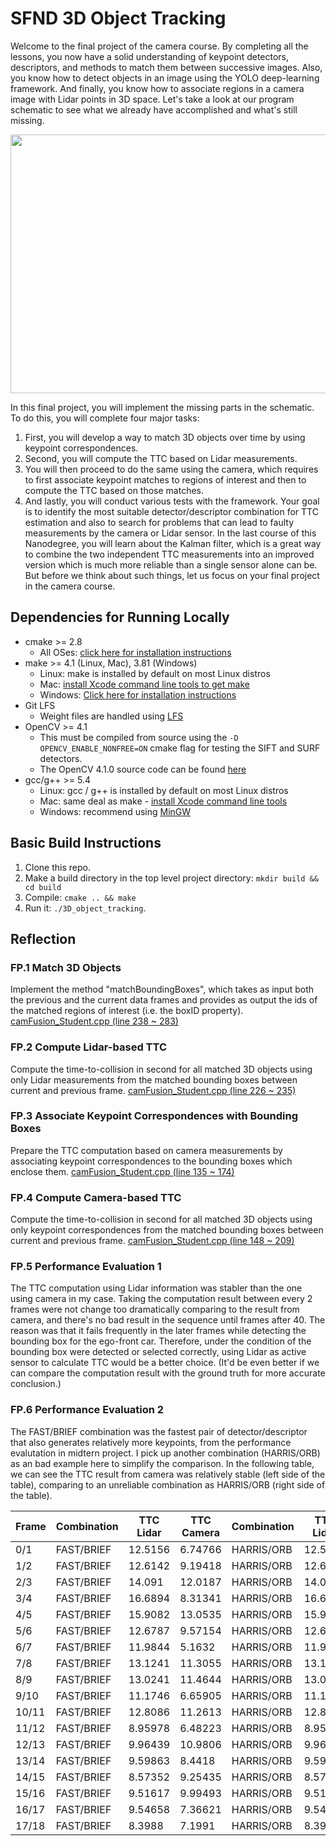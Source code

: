 # SFND 3D Object Tracking

Welcome to the final project of the camera course. By completing all the lessons, you now have a solid understanding of keypoint detectors, descriptors, and methods to match them between successive images. Also, you know how to detect objects in an image using the YOLO deep-learning framework. And finally, you know how to associate regions in a camera image with Lidar points in 3D space. Let's take a look at our program schematic to see what we already have accomplished and what's still missing.

<img src="images/course_code_structure.png" width="779" height="414" />

In this final project, you will implement the missing parts in the schematic. To do this, you will complete four major tasks: 
1. First, you will develop a way to match 3D objects over time by using keypoint correspondences. 
2. Second, you will compute the TTC based on Lidar measurements. 
3. You will then proceed to do the same using the camera, which requires to first associate keypoint matches to regions of interest and then to compute the TTC based on those matches. 
4. And lastly, you will conduct various tests with the framework. Your goal is to identify the most suitable detector/descriptor combination for TTC estimation and also to search for problems that can lead to faulty measurements by the camera or Lidar sensor. In the last course of this Nanodegree, you will learn about the Kalman filter, which is a great way to combine the two independent TTC measurements into an improved version which is much more reliable than a single sensor alone can be. But before we think about such things, let us focus on your final project in the camera course. 

## Dependencies for Running Locally
* cmake >= 2.8
  * All OSes: [click here for installation instructions](https://cmake.org/install/)
* make >= 4.1 (Linux, Mac), 3.81 (Windows)
  * Linux: make is installed by default on most Linux distros
  * Mac: [install Xcode command line tools to get make](https://developer.apple.com/xcode/features/)
  * Windows: [Click here for installation instructions](http://gnuwin32.sourceforge.net/packages/make.htm)
* Git LFS
  * Weight files are handled using [LFS](https://git-lfs.github.com/)
* OpenCV >= 4.1
  * This must be compiled from source using the `-D OPENCV_ENABLE_NONFREE=ON` cmake flag for testing the SIFT and SURF detectors.
  * The OpenCV 4.1.0 source code can be found [here](https://github.com/opencv/opencv/tree/4.1.0)
* gcc/g++ >= 5.4
  * Linux: gcc / g++ is installed by default on most Linux distros
  * Mac: same deal as make - [install Xcode command line tools](https://developer.apple.com/xcode/features/)
  * Windows: recommend using [MinGW](http://www.mingw.org/)

## Basic Build Instructions

1. Clone this repo.
2. Make a build directory in the top level project directory: `mkdir build && cd build`
3. Compile: `cmake .. && make`
4. Run it: `./3D_object_tracking`.

## Reflection

### FP.1 Match 3D Objects
Implement the method "matchBoundingBoxes", which takes as input both the previous and the current data frames and provides as output the ids of the matched regions of interest (i.e. the boxID property). 
[camFusion_Student.cpp (line 238 ~ 283)](https://github.com/allenhyp/SFND_3D_Object_Tracking/blob/master/src/camFusion_Student.cpp)

### FP.2 Compute Lidar-based TTC
Compute the time-to-collision in second for all matched 3D objects using only Lidar measurements from the matched bounding boxes between current and previous frame.
[camFusion_Student.cpp (line 226 ~ 235)](https://github.com/allenhyp/SFND_3D_Object_Tracking/blob/master/src/camFusion_Student.cpp)

### FP.3 Associate Keypoint Correspondences with Bounding Boxes
Prepare the TTC computation based on camera measurements by associating keypoint correspondences to the bounding boxes which enclose them.
[camFusion_Student.cpp (line 135 ~ 174)](https://github.com/allenhyp/SFND_3D_Object_Tracking/blob/master/src/camFusion_Student.cpp)

### FP.4 Compute Camera-based TTC
Compute the time-to-collision in second for all matched 3D objects using only keypoint correspondences from the matched bounding boxes between current and previous frame.
[camFusion_Student.cpp (line 148 ~ 209)](https://github.com/allenhyp/SFND_3D_Object_Tracking/blob/master/src/camFusion_Student.cpp)

### FP.5 Performance Evaluation 1
The TTC computation using Lidar information was stabler than the one using camera in my case. Taking the computation result between every 2 frames were not change too dramatically comparing to the result from camera, and there's no bad result in the sequence until frames after 40. The reason was that it fails frequently in the later frames while detecting the bounding box for the ego-front car. Therefore, under the condition of the bounding box were detected or selected correctly, using Lidar as active sensor to calculate TTC would be a better choice. (It'd be even better if we can compare the computation result with the ground truth for more accurate conclusion.)

### FP.6 Performance Evaluation 2
The FAST/BRIEF combination was the fastest pair of detector/descriptor that also generates relatively more keypoints, from the performance evalutation in midtern project. I pick up another combination (HARRIS/ORB) as an bad example here to simplify the comparison. In the following table, we can see the TTC result from camera was relatively stable (left side of the table), comparing to an unreliable combination as HARRIS/ORB (right side of the table).

| Frame | Combination | TTC Lidar | TTC Camera | Combination | TTC Lidar | TTC Camera |
|---|---|---|---|---|---|---|
|0/1|FAST/BRIEF| 12.5156 | 6.74766 | HARRIS/ORB | 12.5156 | 10.9082 |
|1/2|FAST/BRIEF| 12.6142 | 9.19418 | HARRIS/ORB | 12.6142 | 0.0414423 |
|2/3|FAST/BRIEF| 14.091 | 12.0187 | HARRIS/ORB | 14.091 | -80.8525 |
|3/4|FAST/BRIEF| 16.6894 | 8.31341 | HARRIS/ORB | 16.6894 | 11.3951 |
|4/5|FAST/BRIEF| 15.9082 | 13.0535 | HARRIS/ORB | 15.9082 | 3.66418 |
|5/6|FAST/BRIEF| 12.6787 | 9.57154 | HARRIS/ORB | 12.6787 | 0.0409057 |
|6/7|FAST/BRIEF| 11.9844 | 5.1632 | HARRIS/ORB | 11.9844 | 10.8714 |
|7/8|FAST/BRIEF| 13.1241 | 11.3055 | HARRIS/ORB | 13.1241 | 0.0275273 |
|8/9|FAST/BRIEF| 13.0241 | 11.4644 | HARRIS/ORB | 13.0241 | 0.0566185 |
|9/10|FAST/BRIEF| 11.1746 | 6.65905 | HARRIS/ORB | 11.1746 | 0.102627 |
|10/11|FAST/BRIEF| 12.8086 | 11.2613 | HARRIS/ORB | 12.8086 | 0.0295838 |
|11/12|FAST/BRIEF| 8.95978 | 6.48223 | HARRIS/ORB | 8.95978 | 5.05076 |
|12/13|FAST/BRIEF| 9.96439 | 10.9806 | HARRIS/ORB | 9.96439 | 0.240059 |
|13/14|FAST/BRIEF| 9.59863 | 8.4418 | HARRIS/ORB | 9.59863 | 0.0814819 |
|14/15|FAST/BRIEF| 8.57352 | 9.25435 | HARRIS/ORB | 8.57352 | -14.4168 |
|15/16|FAST/BRIEF| 9.51617 | 9.99493 | HARRIS/ORB | 9.51617 | 5.81679 |
|16/17|FAST/BRIEF| 9.54658 | 7.36621 | HARRIS/ORB | 9.54658 | 0.0473595 |
|17/18|FAST/BRIEF| 8.3988 | 7.1991 | HARRIS/ORB | 8.3988 | 0.02294 |
